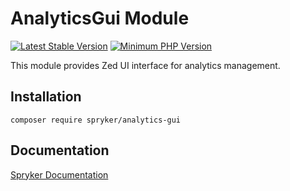 # AnalyticsGui Module
[![Latest Stable Version](https://poser.pugx.org/spryker/analytics-gui/v/stable.svg)](https://packagist.org/packages/spryker/analytics-gui)
[![Minimum PHP Version](https://img.shields.io/badge/php-%3E%3D%208.2-8892BF.svg)](https://php.net/)

This module provides Zed UI interface for analytics management.

## Installation

```
composer require spryker/analytics-gui
```

## Documentation

[Spryker Documentation](https://docs.spryker.com)
